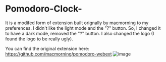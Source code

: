 # Pomodoro-Clock-
It is a modifed form of extension built orignally by macmorning to my preferences. 
I didn't like the light mode and the "?" button.
So, I changed it to have a dark mode, removed the "?" button.
I also changed the logo (I found the logo to be really ugly).

You can find the original extension here: https://github.com/macmorning/pomodoro-webext
![image](https://user-images.githubusercontent.com/88384442/135714982-291fd107-db7a-4122-9b8e-7500d81a5705.png)
